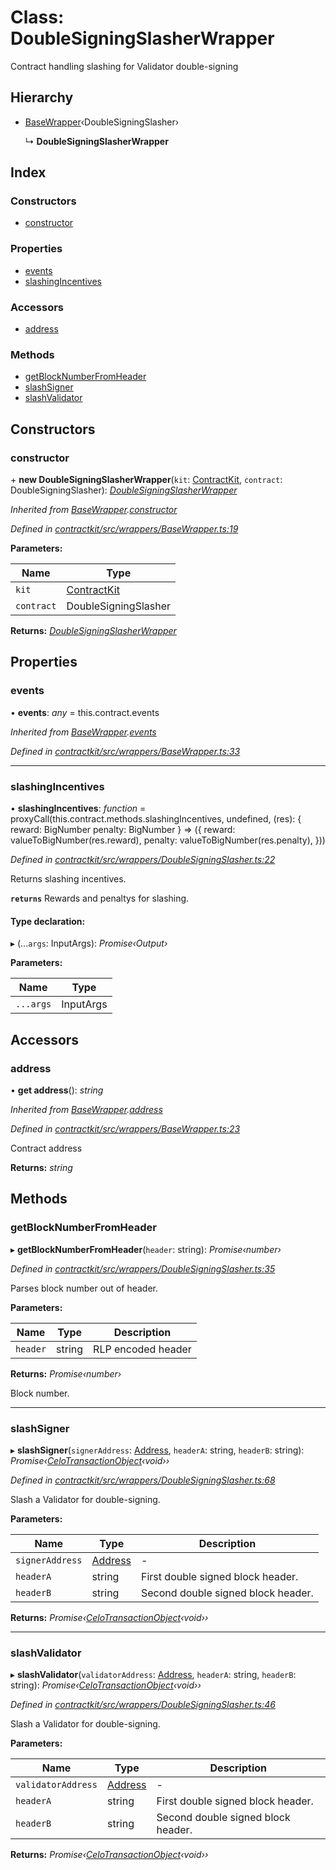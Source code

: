 # Class: DoubleSigningSlasherWrapper

Contract handling slashing for Validator double-signing

## Hierarchy

* [BaseWrapper](_contractkit_src_wrappers_basewrapper_.basewrapper.md)‹DoubleSigningSlasher›

  ↳ **DoubleSigningSlasherWrapper**

## Index

### Constructors

* [constructor](_contractkit_src_wrappers_doublesigningslasher_.doublesigningslasherwrapper.md#constructor)

### Properties

* [events](_contractkit_src_wrappers_doublesigningslasher_.doublesigningslasherwrapper.md#events)
* [slashingIncentives](_contractkit_src_wrappers_doublesigningslasher_.doublesigningslasherwrapper.md#slashingincentives)

### Accessors

* [address](_contractkit_src_wrappers_doublesigningslasher_.doublesigningslasherwrapper.md#address)

### Methods

* [getBlockNumberFromHeader](_contractkit_src_wrappers_doublesigningslasher_.doublesigningslasherwrapper.md#getblocknumberfromheader)
* [slashSigner](_contractkit_src_wrappers_doublesigningslasher_.doublesigningslasherwrapper.md#slashsigner)
* [slashValidator](_contractkit_src_wrappers_doublesigningslasher_.doublesigningslasherwrapper.md#slashvalidator)

## Constructors

###  constructor

\+ **new DoubleSigningSlasherWrapper**(`kit`: [ContractKit](_contractkit_src_kit_.contractkit.md), `contract`: DoubleSigningSlasher): *[DoubleSigningSlasherWrapper](_contractkit_src_wrappers_doublesigningslasher_.doublesigningslasherwrapper.md)*

*Inherited from [BaseWrapper](_contractkit_src_wrappers_basewrapper_.basewrapper.md).[constructor](_contractkit_src_wrappers_basewrapper_.basewrapper.md#constructor)*

*Defined in [contractkit/src/wrappers/BaseWrapper.ts:19](https://github.com/celo-org/celo-monorepo/blob/master/packages/contractkit/src/wrappers/BaseWrapper.ts#L19)*

**Parameters:**

Name | Type |
------ | ------ |
`kit` | [ContractKit](_contractkit_src_kit_.contractkit.md) |
`contract` | DoubleSigningSlasher |

**Returns:** *[DoubleSigningSlasherWrapper](_contractkit_src_wrappers_doublesigningslasher_.doublesigningslasherwrapper.md)*

## Properties

###  events

• **events**: *any* = this.contract.events

*Inherited from [BaseWrapper](_contractkit_src_wrappers_basewrapper_.basewrapper.md).[events](_contractkit_src_wrappers_basewrapper_.basewrapper.md#events)*

*Defined in [contractkit/src/wrappers/BaseWrapper.ts:33](https://github.com/celo-org/celo-monorepo/blob/master/packages/contractkit/src/wrappers/BaseWrapper.ts#L33)*

___

###  slashingIncentives

• **slashingIncentives**: *function* = proxyCall(this.contract.methods.slashingIncentives, undefined, (res): {
    reward: BigNumber
    penalty: BigNumber
  } => ({
    reward: valueToBigNumber(res.reward),
    penalty: valueToBigNumber(res.penalty),
  }))

*Defined in [contractkit/src/wrappers/DoubleSigningSlasher.ts:22](https://github.com/celo-org/celo-monorepo/blob/master/packages/contractkit/src/wrappers/DoubleSigningSlasher.ts#L22)*

Returns slashing incentives.

**`returns`** Rewards and penaltys for slashing.

#### Type declaration:

▸ (...`args`: InputArgs): *Promise‹Output›*

**Parameters:**

Name | Type |
------ | ------ |
`...args` | InputArgs |

## Accessors

###  address

• **get address**(): *string*

*Inherited from [BaseWrapper](_contractkit_src_wrappers_basewrapper_.basewrapper.md).[address](_contractkit_src_wrappers_basewrapper_.basewrapper.md#address)*

*Defined in [contractkit/src/wrappers/BaseWrapper.ts:23](https://github.com/celo-org/celo-monorepo/blob/master/packages/contractkit/src/wrappers/BaseWrapper.ts#L23)*

Contract address

**Returns:** *string*

## Methods

###  getBlockNumberFromHeader

▸ **getBlockNumberFromHeader**(`header`: string): *Promise‹number›*

*Defined in [contractkit/src/wrappers/DoubleSigningSlasher.ts:35](https://github.com/celo-org/celo-monorepo/blob/master/packages/contractkit/src/wrappers/DoubleSigningSlasher.ts#L35)*

Parses block number out of header.

**Parameters:**

Name | Type | Description |
------ | ------ | ------ |
`header` | string | RLP encoded header |

**Returns:** *Promise‹number›*

Block number.

___

###  slashSigner

▸ **slashSigner**(`signerAddress`: [Address](../modules/_contractkit_src_base_.md#address), `headerA`: string, `headerB`: string): *Promise‹[CeloTransactionObject](_contractkit_src_wrappers_basewrapper_.celotransactionobject.md)‹void››*

*Defined in [contractkit/src/wrappers/DoubleSigningSlasher.ts:68](https://github.com/celo-org/celo-monorepo/blob/master/packages/contractkit/src/wrappers/DoubleSigningSlasher.ts#L68)*

Slash a Validator for double-signing.

**Parameters:**

Name | Type | Description |
------ | ------ | ------ |
`signerAddress` | [Address](../modules/_contractkit_src_base_.md#address) | - |
`headerA` | string | First double signed block header. |
`headerB` | string | Second double signed block header.  |

**Returns:** *Promise‹[CeloTransactionObject](_contractkit_src_wrappers_basewrapper_.celotransactionobject.md)‹void››*

___

###  slashValidator

▸ **slashValidator**(`validatorAddress`: [Address](../modules/_contractkit_src_base_.md#address), `headerA`: string, `headerB`: string): *Promise‹[CeloTransactionObject](_contractkit_src_wrappers_basewrapper_.celotransactionobject.md)‹void››*

*Defined in [contractkit/src/wrappers/DoubleSigningSlasher.ts:46](https://github.com/celo-org/celo-monorepo/blob/master/packages/contractkit/src/wrappers/DoubleSigningSlasher.ts#L46)*

Slash a Validator for double-signing.

**Parameters:**

Name | Type | Description |
------ | ------ | ------ |
`validatorAddress` | [Address](../modules/_contractkit_src_base_.md#address) | - |
`headerA` | string | First double signed block header. |
`headerB` | string | Second double signed block header.  |

**Returns:** *Promise‹[CeloTransactionObject](_contractkit_src_wrappers_basewrapper_.celotransactionobject.md)‹void››*
